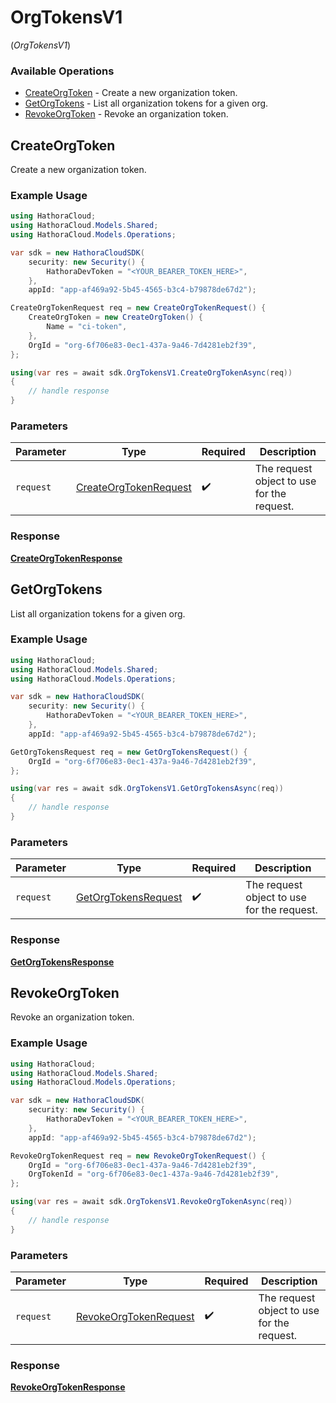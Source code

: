 # OrgTokensV1
(*OrgTokensV1*)

### Available Operations

* [CreateOrgToken](#createorgtoken) - Create a new organization token.
* [GetOrgTokens](#getorgtokens) - List all organization tokens for a given org.
* [RevokeOrgToken](#revokeorgtoken) - Revoke an organization token.

## CreateOrgToken

Create a new organization token.

### Example Usage

```csharp
using HathoraCloud;
using HathoraCloud.Models.Shared;
using HathoraCloud.Models.Operations;

var sdk = new HathoraCloudSDK(
    security: new Security() {
        HathoraDevToken = "<YOUR_BEARER_TOKEN_HERE>",
    },
    appId: "app-af469a92-5b45-4565-b3c4-b79878de67d2");

CreateOrgTokenRequest req = new CreateOrgTokenRequest() {
    CreateOrgToken = new CreateOrgToken() {
        Name = "ci-token",
    },
    OrgId = "org-6f706e83-0ec1-437a-9a46-7d4281eb2f39",
};

using(var res = await sdk.OrgTokensV1.CreateOrgTokenAsync(req))
{
    // handle response
}
```

### Parameters

| Parameter                                                                 | Type                                                                      | Required                                                                  | Description                                                               |
| ------------------------------------------------------------------------- | ------------------------------------------------------------------------- | ------------------------------------------------------------------------- | ------------------------------------------------------------------------- |
| `request`                                                                 | [CreateOrgTokenRequest](../../Models/Operations/CreateOrgTokenRequest.md) | :heavy_check_mark:                                                        | The request object to use for the request.                                |


### Response

**[CreateOrgTokenResponse](../../models/operations/CreateOrgTokenResponse.md)**


## GetOrgTokens

List all organization tokens for a given org.

### Example Usage

```csharp
using HathoraCloud;
using HathoraCloud.Models.Shared;
using HathoraCloud.Models.Operations;

var sdk = new HathoraCloudSDK(
    security: new Security() {
        HathoraDevToken = "<YOUR_BEARER_TOKEN_HERE>",
    },
    appId: "app-af469a92-5b45-4565-b3c4-b79878de67d2");

GetOrgTokensRequest req = new GetOrgTokensRequest() {
    OrgId = "org-6f706e83-0ec1-437a-9a46-7d4281eb2f39",
};

using(var res = await sdk.OrgTokensV1.GetOrgTokensAsync(req))
{
    // handle response
}
```

### Parameters

| Parameter                                                             | Type                                                                  | Required                                                              | Description                                                           |
| --------------------------------------------------------------------- | --------------------------------------------------------------------- | --------------------------------------------------------------------- | --------------------------------------------------------------------- |
| `request`                                                             | [GetOrgTokensRequest](../../Models/Operations/GetOrgTokensRequest.md) | :heavy_check_mark:                                                    | The request object to use for the request.                            |


### Response

**[GetOrgTokensResponse](../../models/operations/GetOrgTokensResponse.md)**


## RevokeOrgToken

Revoke an organization token.

### Example Usage

```csharp
using HathoraCloud;
using HathoraCloud.Models.Shared;
using HathoraCloud.Models.Operations;

var sdk = new HathoraCloudSDK(
    security: new Security() {
        HathoraDevToken = "<YOUR_BEARER_TOKEN_HERE>",
    },
    appId: "app-af469a92-5b45-4565-b3c4-b79878de67d2");

RevokeOrgTokenRequest req = new RevokeOrgTokenRequest() {
    OrgId = "org-6f706e83-0ec1-437a-9a46-7d4281eb2f39",
    OrgTokenId = "org-6f706e83-0ec1-437a-9a46-7d4281eb2f39",
};

using(var res = await sdk.OrgTokensV1.RevokeOrgTokenAsync(req))
{
    // handle response
}
```

### Parameters

| Parameter                                                                 | Type                                                                      | Required                                                                  | Description                                                               |
| ------------------------------------------------------------------------- | ------------------------------------------------------------------------- | ------------------------------------------------------------------------- | ------------------------------------------------------------------------- |
| `request`                                                                 | [RevokeOrgTokenRequest](../../Models/Operations/RevokeOrgTokenRequest.md) | :heavy_check_mark:                                                        | The request object to use for the request.                                |


### Response

**[RevokeOrgTokenResponse](../../models/operations/RevokeOrgTokenResponse.md)**

